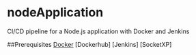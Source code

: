 # nodeApplication
CI/CD pipeline for a Node.js application with Docker and Jenkins

##Prerequisites
[Docker](https://www.docker.com/products/docker-desktop)
[Dockerhub]
[Jenkins]
[SocketXP]
